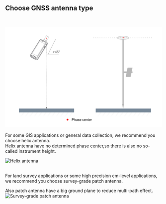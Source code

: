 ## Choose GNSS antenna type

<br>

![](images/rover-1.png)

For some GIS applications or general data collection, we recommend you choose helix antenna.
<br>
Helix antenna have no determined phase center,so there is also no so-called instrument height.

![](../images/with-helix.jpg "Helix antenna")
<br>
<br>


For land survey applications or some high precision cm-level applications, we recommend you choose
survey-grade patch antenna.


Also patch antenna have a big ground plane to reduce multi-path effect.
<br>
![](../images/with-patch.jpg "Survey-grade patch antenna")
<br>

